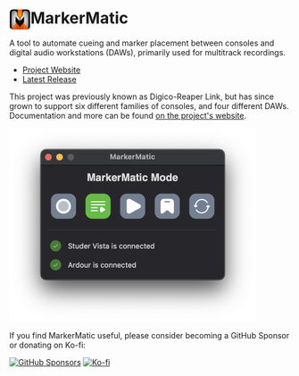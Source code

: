# <img height="38" align="left" src="resources/icon.png" alt="The MarkerMatic icon: A white letter M with the playhead splitting down the center, and into a waveform at the bottom"/>MarkerMatic
A tool to automate cueing and marker placement between consoles and digital audio workstations (DAWs), primarily used for multitrack recordings. 
* [Project Website][website]
* [Latest Release][latest-release]

This project was previously known as Digico-Reaper Link, but has since grown to support six different families of consoles, and four different DAWs. Documentation and more can be found [on the project's website][website].

<img width="442" height="346" alt="A screenshot of the main window of MarkerMatic, showing the control buttons along the top of the window, then the connection statuses to the console and DAW at the bottom" src="resources/main_window_screenshot.png" />

If you find MarkerMatic useful, please consider becoming a GitHub Sponsor or donating on Ko-fi:

[![GitHub Sponsors](https://img.shields.io/badge/GitHub%20Sponsors-grey?logo=GitHub)](https://github.com/sponsors/jms5194) [![Ko-fi](https://img.shields.io/badge/Ko--fi-grey?logo=kofi)][kofi]

[latest-release]: https://github.com/jms5194/MarkerMatic/releases/latest
[website]: https://markermatic.com/
[kofi]: https://ko-fi.com/justinstasiw